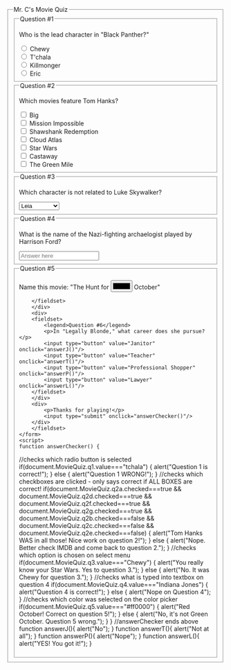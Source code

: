 <!DOCTYPE html PUBLIC "-//W3C//DTD XHTML 1.0 Transitional//EN" "http://www.w3.org/TR/xhtml1/DTD/xhtml1-transitional.dtd">
<html xmlns="http://www.w3.org/1999/xhtml">
<head>
<meta http-equiv="Content-Type" content="text/html; charset=utf-8" />
<title>Untitled Document</title>
<link href="MrC_Form.css" rel="stylesheet" />
</head>

<body>
	<form name="MovieQuiz">
    	<fieldset>
        <legend>Mr. C's Movie Quiz</legend>
        <div>
        	<fieldset>
            <legend>Question #1</legend>
        	<p>Who is the lead character in "Black Panther?"</p>
            <input type="radio" name="q1" value="chewy"/> Chewy
            <br />
            <input type="radio" name="q1" value="tchala"/> T'chala
            <br />
            <input type="radio" name="q1" value="killmonger"/> Killmonger
            <br />
            <input type="radio" name="q1" value="eric"/> Eric
            </fieldset>
        </div>
        <div>
        	<fieldset>
            <legend>Question #2</legend>
        	<p>Which movies feature Tom Hanks?</p>
            <input type="checkbox" name="q2a" value="Big"/> Big
            <br />
            <input type="checkbox" name="q2b" value="Mission Impossible"/> Mission Impossible
            <br />
            <input type="checkbox" name="q2c" /> Shawshank Redemption
            <br />
            <input type="checkbox" name="q2d" /> Cloud Atlas
            <br />
            <input type="checkbox" name="q2e" /> Star Wars
            <br />
            <input type="checkbox" name="q2f" /> Castaway
            <br />
            <input type="checkbox" name="q2g" /> The Green Mile
            </fieldset>
        </div>
        <div>
        <fieldset>
            <legend>Question #3</legend>
        	<p>Which character is not related to Luke Skywalker?</p>
            <select name="q3">
            	<option value="Leia"> Leia </option>
                <option value="Darth Vader"> Darth Vader </option>
                <option value="Chewy">Chewy</option>
                <option value="Padme">Padme</option>
            </select>
        </fieldset>
        </div>
        <div>
        <fieldset>
            <legend>Question #4</legend>
        	<p>What is the name of the Nazi-fighting archaelogist played by Harrison Ford?</p>
            <input name="q4" type="text" placeholder="Answer here" />
        </fieldset>
        </div>
        <div>
        <fieldset>
            <legend>Question #5</legend>
        	<p>Name this movie: "The Hunt for <input name="q5" type="color"/> October"</p>
            
        </fieldset> 
        </div>
        <div>
        <fieldset>
            <legend>Question #6</legend>
        	<p>In "Legally Blonde," what career does she pursue?</p>
            <input type="button" value="Janitor" onclick="answerJ()"/>
            <input type="button" value="Teacher" onclick="answerT()"/>
            <input type="button" value="Professional Shopper" onclick="answerP()"/>
            <input type="button" value="Lawyer" onclick="answerL()"/>
        </fieldset>
        </div>
        <div>
        	<p>Thanks for playing!</p>
        	<input type="submit" onclick="answerChecker()"/>
        </div>
        </fieldset>
    </form>
    <script>
	function answerChecker() {
//checks which radio button is selected
		if(document.MovieQuiz.q1.value==="tchala") {
			alert("Question 1 is correct!");
		} else {
			alert("Question 1 WRONG!");
		}
//checks which checkboxes are clicked - only says correct if ALL BOXES are correct!
		if(document.MovieQuiz.q2a.checked===true && document.MovieQuiz.q2d.checked===true && document.MovieQuiz.q2f.checked===true && document.MovieQuiz.q2g.checked===true && document.MovieQuiz.q2b.checked===false && document.MovieQuiz.q2c.checked===false && document.MovieQuiz.q2e.checked===false) {
			alert("Tom Hanks WAS in all those! Nice work on question 2!");
		} else {
			alert("Nope. Better check IMDB and come back to question 2.");
		}
//checks which option is chosen on select menu
		if(document.MovieQuiz.q3.value==="Chewy") {
			alert("You really know your Star Wars. Yes to question 3.");
		} else {
			alert("No. It was Chewy for question 3.");
		}
//checks what is typed into textbox on question 4
		if(document.MovieQuiz.q4.value==="Indiana Jones") {
			alert("Question 4 is correct!");
		} else {
			alert("Nope on Question 4");
		}
//checks which color was selected on the color picker
		if(document.MovieQuiz.q5.value==="#ff0000") {
			alert("Red October! Correct on question 5!");
		} else {
			alert("No, it's not Green October. Question 5 wrong.");
		}
	}
//answerChecker ends above
	function answerJ(){
		alert("No");
	}
	function answerT(){
		alert("Not at all");
	}
	function answerP(){
		alert("Nope");
	}
	function answerL(){
		alert("YES! You got it!");
	}
	</script>
</body>











</html>
